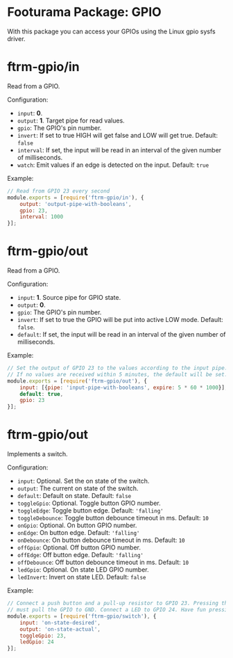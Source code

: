 # Footurama Package: GPIO

With this package you can access your GPIOs using the Linux gpio sysfs driver.

# ftrm-gpio/in

Read from a GPIO.

Configuration:

 * `input`: **0**.
 * `output`: **1**. Target pipe for read values.
 * `gpio`: The GPIO's pin number.
 * `invert`: If set to true HIGH will get false and LOW will get true. Default: `false`
 * `interval`: If set, the input will be read in an interval of the given number of milliseconds.
 * `watch`: Emit values if an edge is detected on the input. Default: `true`

Example:

```js
// Read from GPIO 23 every second
module.exports = [require('ftrm-gpio/in'), {
	output: 'output-pipe-with-booleans',
	gpio: 23,
	interval: 1000
}];
```

# ftrm-gpio/out

Read from a GPIO.

Configuration:

 * `input`: **1**. Source pipe for GPIO state.
 * `output`: **0**.
 * `gpio`: The GPIO's pin number.
 * `invert`: If set to true the GPIO will be put into active LOW mode. Default: `false`.
 * `default`: If set, the input will be read in an interval of the given number of milliseconds.

Example:

```js
// Set the output of GPIO 23 to the values according to the input pipe.
// If no values are received within 5 minutes, the default will be set.
module.exports = [require('ftrm-gpio/out'), {
	input: [{pipe: 'input-pipe-with-booleans', expire: 5 * 60 * 1000}],
	default: true,
	gpio: 23
}];
```


# ftrm-gpio/out

Implements a switch.

Configuration:

 * `input`: Optional. Set the on state of the switch.
 * `output`: The current on state of the switch.
 * `default`: Default on state. Default: `false`
 * `toggleGpio`: Optional. Toggle button GPIO number.
 * `toggleEdge`: Toggle button edge. Default: `'falling'`
 * `toggleDebounce`: Toggle button debounce timeout in ms. Default: `10`
 * `onGpio`: Optional. On button GPIO number.
 * `onEdge`: On button edge. Default: `'falling'`
 * `onDebounce`: On button debounce timeout in ms. Default: `10`
 * `offGpio`: Optional. Off button GPIO number.
 * `offEdge`: Off button edge. Default: `'falling'`
 * `offDebounce`: Off button debounce timeout in ms. Default: `10`
 * `ledGpio`: Optional. On state LED GPIO number.
 * `ledInvert`: Invert on state LED. Default: `false`

Example:

```js
// Connect a push button and a pull-up resistor to GPIO 23. Pressing the button
// must pull the GPIO to GND. Connect a LED to GPIO 24. Have fun pressing the button!
module.exports = [require('ftrm-gpio/switch'), {
	input: 'on-state-desired',
	output: 'on-state-actual',
	toggleGpio: 23,
	ledGpio: 24
}];
```
